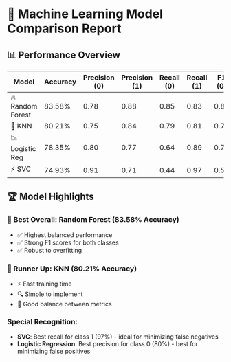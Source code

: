 # 🚀 Machine Learning Model Comparison Report

## 📊 Performance Overview

| Model                | Accuracy | Precision (0) | Precision (1) | Recall (0) | Recall (1) | F1 (0) | F1 (1) | Support       |
|----------------------|----------|---------------|---------------|------------|------------|--------|--------|---------------|
| 🔥 Random Forest     | 83.58%   | 0.78          | 0.88          | 0.85       | 0.83       | 0.81   | 0.85   | 13,735/19,289 |
| 📏 KNN              | 80.21%   | 0.75          | 0.84          | 0.79       | 0.81       | 0.77   | 0.83   | 13,735/19,289 |
| 📉 Logistic Reg     | 78.35%   | 0.80          | 0.77          | 0.64       | 0.89       | 0.71   | 0.83   | 13,735/19,289 |
| ⚡ SVC              | 74.93%   | 0.91          | 0.71          | 0.44       | 0.97       | 0.59   | 0.82   | 13,735/19,289 |

## 🏆 Model Highlights

### 🥇 Best Overall: Random Forest (83.58% Accuracy)
- ✅ Highest balanced performance
- ✅ Strong F1 scores for both classes
- ✅ Robust to overfitting

### 🥈 Runner Up: KNN (80.21% Accuracy)
- ⚡ Fast training time
- 🔍 Simple to implement
- 🤝 Good balance between metrics

### Special Recognition:
- **SVC**: Best recall for class 1 (97%) - ideal for minimizing false negatives
- **Logistic Regression**: Best precision for class 0 (80%) - best for minimizing false positives

